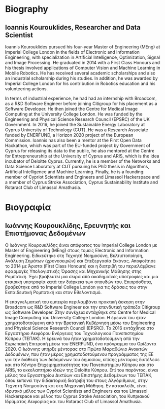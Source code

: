 # Biography
## Ioannis Kourouklides, Researcher and Data Scientist

Ioannis Kourouklides pursued his four-year Master of Engineering (MEng) at Imperial College London in the fields of Electronic and Information Engineering, with specialization in Αrtificial Intelligence, Optimization, Signal and Image Processing. He graduated in 2014 with a First Class Honours and his thesis involved applications of Computer Vision and Machine Learning in Mobile Robotics. He has received several academic scholarships and also an industrial scholarship during his studies. In addition, he was awarded by Imperial College London for his contribution in Robotics education and his volunteering actions.

In terms of industrial experience, he had had an internship with Broadcom, as a R&D Software Engineer before joining Citigroup for his placement as a Software Developer. He then joined the Centre for Medical Image Computing at the University College London. He was funded by the Engineering and Physical Science Research Council (EPSRC) of the UK Government. In 2016, he joined the Sustainable Energy Laboratory at Cyprus University of Technology (CUT). He was a Research Associate funded by ENERFUND, a Horizon 2020 project of the European Commission. Ioannis has also been a mentor at the First Open Data Hackathon, which was part of the EU-funded project by Government of Cyprus for releasing its data to the public, he also mentored at the Centre for Entrepreneurship at the University of Cyprus and ARIS, which is the idea incubator of Deloitte Cyprus. Currently, he is a member of the Networks and Data Science Laboratory at CUΤ pursuing his PhD thesis in Algorithms, Artificial Intelligence and Machine Learning. Finally, he is a founding member of Cypriot Scientists and Engineers and Limassol Hackerspace and a member of Cyprus Stroke Association, Cyprus Sustainability Institute and Rotaract Club of Limassol Amathusia.

# Βιογραφία
## Ιωάννης Κουρουκλίδης, Ερευνητής και Επιστήμονας Δεδομένων

 Ο Ιωάννης Κουρουκλίδης έιναι απόφοιτος του Imperial College London με Master of Engineering (MEng) στους τομείς Electronic and Information Engineering. Ειδικεύτηκε στη Τεχνητή Νοημοσύνη, Βελτιστοποίηση, Ανάλυση Σημάτων (χρονοσειρών) και Επεξεργασία Εικόνας. Αποφοίτησε το 2014 με Άριστα (First Class Honours) και η διατριβή του περιελάμβανε εφαρμογές Υπολογιστικής Όρασης και Μηχανικής Μάθησης στης Ρομποτική. Έχει βραβευτεί μια σειρά από ακαδημαϊκές υποτροφίες και μια εταιρική υποτροφία κατά την διάρκεια των σπουδών του. Επιπρόσθετα, βραβεύτηκε από το Imperial College London για τις δράσεις του στην Εκπαιδευτική Ρομποτική και στον Εθελοντισμό.
 
Η επαγγελματική του εμπειρία περιλαμβάνει πρακτική άσκηση στην Broadcom ως R&D Software Engineer και την επενδυτική τράπεζα Citigroup ως Software Developer. Στην συνέχεια εντάχθηκε στο Centre for Medical Image Computing του University College London. Η έρευνά του ήταν χρηματοδοτούμενη από την Βρετανική Κυβέρνηση μέσω του Engineering and Physical Science Research Council (EPSRC). Το 2016 εντάχθηκε στο Εργαστήριο Αειφόρου Ενέργειας του Τεχνολογικού Πανεπιστημίου Κύπρου (ΤΕΠΑΚ). Η έρευνά του ήταν χρηματοδοτούμενη από την Ευρωπαϊκή Επιτροπή μέσω του ENERFUND, ένα πρόγραμμα του Ορίζοντα 2020. Ο Ιωάννης υπήρξε μέντορας στο Πρώτο Μαραθώνιο Ανοικτών Δεδομένων, που ήταν μέρος χρηματοδοτούμενου προγράμματος της ΕΕ για την διάθεση των δεδομένων του δημοσίου, επίσης μέντορας διετέλεσε και στο Κέντρο Επιχειρηματικότητας του Πανεπιστημίου Κύπρου και στο ARIS, το εκκολαπτήριο ιδεών της Deloitte Κύπρου. Επί του παρόντος, είναι μέλος του Εργαστηρίου Δικτύων και Επιστήμης Δεδομένων του ΤΕΠΑΚ, όπου εκπονεί την διδακτορική διατριβή του στους Αλγόριθμους, στην Τεχνητή Νοημοσύνη και στη Μηχανική Μάθηση. Εν κατακλείδι, είναι ιδρυτικό μέλος των Cypriot Scientists and  Engineers και του Limassol Hackerspace και μέλος του Cyprus Stroke Association, του Κυπριακού Ιδρύματος Αειφορίας και του Rotaract Club of Limassol Amathusia.
 
